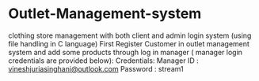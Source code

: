 # Outlet-Management-system
clothing store management with both client and admin login system (using file handling in C language)
First Register Customer in outlet management system and add some products through log in manager ( manager login credentials are provided below):
Credentials:
Manager ID : vineshjuriasinghani@outlook.com
Password : stream1
